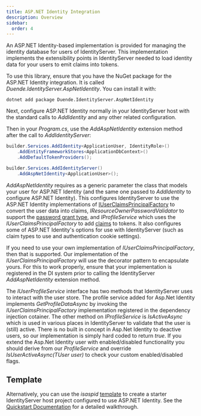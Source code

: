 ```yaml
---
title: ASP.NET Identity Integration
description: Overview
sidebar:
  order: 4
---
```



An ASP.NET Identity-based implementation is provided for managing the identity database for users of IdentityServer.
This implementation implements the extensibility points in IdentityServer needed to load identity data for your users to emit claims into tokens.

To use this library, ensure that you have the NuGet package for the ASP.NET Identity integration.
It is called *Duende.IdentityServer.AspNetIdentity*.
You can install it with:

```
dotnet add package Duende.IdentityServer.AspNetIdentity
```

Next, configure ASP.NET Identity normally in your IdentityServer host with the standard calls to *AddIdentity* and any other related configuration.

Then in your *Program.cs*, use the *AddAspNetIdentity* extension method after the call to *AddIdentityServer*:

```cs
builder.Services.AddIdentity<ApplicationUser, IdentityRole>()
    .AddEntityFrameworkStores<ApplicationDbContext>()
    .AddDefaultTokenProviders();

builder.Services.AddIdentityServer()
    .AddAspNetIdentity<ApplicationUser>();
```

*AddAspNetIdentity* requires as a generic parameter the class that models your user for ASP.NET Identity (and the same one passed to *AddIdentity* to configure ASP.NET Identity).
This configures IdentityServer to use the ASP.NET Identity implementations of [IUserClaimsPrincipalFactory](https://docs.microsoft.com/en-us/dotnet/api/microsoft.aspnetcore.identity.iuserclaimsprincipalfactory-1) to convert the user data into claims, *IResourceOwnerPasswordValidator* to support the [password grant type](/identityserver/v7/tokens/password_grant), and *IProfileService* which uses the *IUserClaimsPrincipalFactory* to add [claims](/identityserver/v7/fundamentals/claims) to tokens.
It also configures some of ASP.NET Identity's options for use with IdentityServer (such as claim types to use and authentication cookie settings).

If you need to use your own implementation of *IUserClaimsPrincipalFactory*, then that is supported. Our implementation of the *IUserClaimsPrincipalFactory* will use the decorator pattern to encapsulate yours. For this to work properly, ensure that your implementation is registered in the DI system prior to calling the IdentityServer *AddAspNetIdentity* extension method.

The *IUserProfileService* interface has two methods that IdentityServer uses to interact with the user store. The profile service added for Asp.Net Identity implements *GetProfileDataAsync* by invoking the *IUserClaimsPrincipalFactory* implementation registered in the dependency injection cotainer. The other method on *IProfileService* is *IsActiveAsync* which is used in various places in IdentityServer to validate that the user is (still) active. There is no built in concept in Asp.Net Identity to deactive users, so our implementation is simply hard coded to return *true*. If you extend the Asp.Net Identity user with enabled/disabled functionality you should derive from our *ProfileService<TUser>* and override *IsUserActiveAsync(TUser user)* to check your custom enabled/disabled flags.

## Template
Alternatively, you can use the *isaspid* [template](/identityserver/v7/overview/packaging#templates) to create a starter IdentityServer host project configured to use ASP.NET Identity. See the [Quickstart Documentation](/identityserver/v7/quickstarts/5_aspnetid) for a detailed walkthrough.
